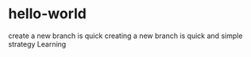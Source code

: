 # hello-world
create a new branch is quick
creating a new branch is quick and simple
strategy
Learning
